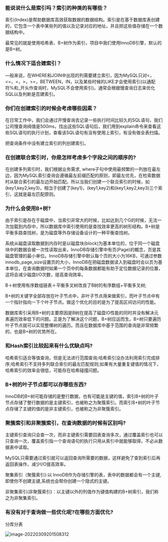 ### 能说说什么是索引吗？索引的种类的有哪些？

索引(Index)是帮助数据库高效获取数据的数据结构。索引是在基于数据库表创建的，它包含一个表中某些列的值以及记录对应的地址，并且把这些值存储在一个数据结构中。

最常见的就是使用哈希表、B+树作为索引，项目中我们使用InnoDB引擎，默认的是B+树。

### 什么情况下适合建索引？

—般来说，在WHERE和JOIN中出现的列需要建立索引，因为MySQL只对<，<=，=，>，>=，BETWEEN，IN，以及某些时候的LIKE才会使用索引(以通配符%和_开头作查询时，MySQL不会使用索引)。通常会根据慢查询日志来优化SQL以及判断是否建索引。

### 你们在创建索引的时候会考虑哪些因素？

在日常工作中，我们会通过开慢查询去记录一些执行时间比较久的SQL语句，我们公司慢查询阀值是500ms，找出这些SQL语句后，我们用到explain命令来查看这些SQL语句的执行计划，查看该SQL语句有没有使用上索引，有没有做全表扫描。

把查询条件中没有建立索引的列创建索引。

### 在创建联合索引时，你是怎样考虑多个字段之间的顺序的?

在创建多列索引时，我们根据业务需求, where子句中使用最频繁的一列放在最左边，因为MySQL索引查询会遵循最左前缀匹配的原则，即最左优先，在检索数据时从联合索引的最左边开始匹配。所以当我们创建一个联合索引的时候，如(key1,key2,key3)，相当于创建了(key1)，(key1,key2)和(key1,key2,key3)三个索引，这就是最左匹配原则。

### 为什么会使用B+树?

由于索引是存在于磁盘中，当索引非常大的时候，比如达到几个G的时候，无法一次加载到内存中，所以数据库中索引使用的是查找效率更高的树形结构。B+树是平衡多路查找树，是为磁盘等外存储设备设计的一种平衡查找树。

系统从磁盘读取数据到内存时是以磁盘块(block)为基本单位的，位于同一个磁盘块中的数据会被一次性读取出来，InnoDB存储引擎中有页(Page)的概念，页是其磁盘管理的最小单位。InnoDB存储引擎中默认每个页的大小为16KB，可通过参数innodb_page_size设置页的大小，InnoDB在把磁盘数据读入到磁盘时会以页为基本单位，在查询数据时如果一个页中的每条数据都能有助于定位数据记录的位置，这将会减少磁盘I/O次数，提高查询效率。

B＋树使用有序数组链表＋平衡多叉树改良了B树的有序数组+平衡多叉树;

B+树的关键字全部存放在叶子节点中，非叶子节点用来做索引，而叶子节点中有一个指针指向一下个叶子节点。做这个优化的目的是为了提高区间访问的性能。

数据库索引采用B+树的主要原因是B树在提高了磁盘IO性能的同时并没有解决元素遍历效率低下的问题。正是为了解决这个问题，B+树应运而生。B+树只要遍历叶子节点就可以实现整棵树的遍历。而且在数据库中基于范围的查询是非常频繁的，也是B+树的优势所在。

### 和Hash索引比较起来有什么优缺点吗?

哈希索引适合等值查询，但是无法进行范围查询;哈希索引没办法利用索引完成排序;哈希索引不支持多列联合索引的最左匹配规则;如果有大量重复键值的情况下，哈希索引的效率会很低，可能存在哈希碰撞问题。

### B+树的叶子节点都可以存哪些东西?

InnoDB的B+树可能存储的是整行数据，也有可能是主键的值，索引B+树的叶子节点存储了整行数据的是主键索引，也被称之为聚簇索引。而索引B+树的叶子节点存储了主键的值的是非主键索引，也被称之为非聚簇索引。

### 聚簇索引和非聚簇索引，在查询数据的时候有区别吗?

主键索引查询只会查一次，而非主键索引需要回表查询多次，通过覆盖索引也可以只查询一次，覆盖索引指一个查询语句的执行只用从索引中就能够取得，不必从数据表中读取。

MySQL只需要通过索引就可以返回查询所需要的数据，这样避免了查到索引后再返回表操作，减少I/O提高效率。

聚集索引（聚簇索引)∶以 InnoDB作为存储引擎的表，表中的数据都会有一个主键,
即使你不创建主键,系统也会帮你创建一个隐式的主键。

非聚集索引(非聚簇索引)︰以主键以外的列值作为键值构建的B+树索引，我们称之为非聚集索引。

### 有没有对于查询做一些优化呢?在哪些方面优化?

分库分表

![image-20220309201508312](http://static.codenote.xyz/img/20220309201508.png)


